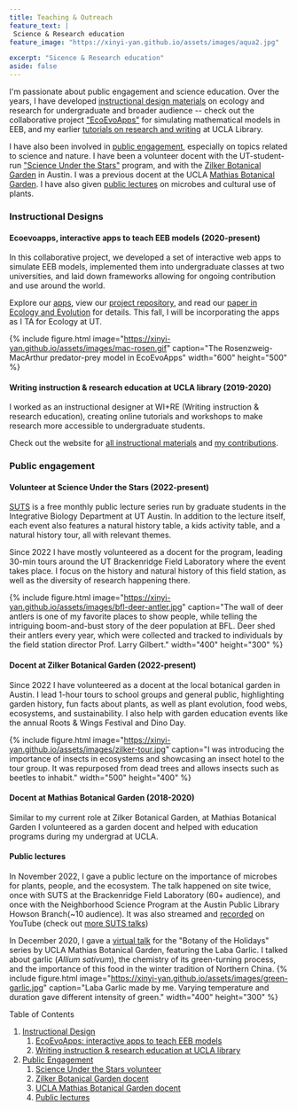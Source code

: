 ```yaml
---
title: Teaching & Outreach
feature_text: |
 Science & Research education
feature_image: "https://xinyi-yan.github.io/assets/images/aqua2.jpg"

excerpt: "Sicence & Research education"
aside: false
---
```


I'm passionate about public engagement and science education. Over the years, I have developed [instructional design materials](#instructional-design) on ecology and research for undergraduate and broader audience -- check out the collaborative project ["EcoEvoApps"](#ecoevoapps) for simulating mathematical models in EEB, and my earlier [tutorials on research and writing](#wire) at UCLA Library.

I have also been involved in [public engagement](#public-engagement), especially on topics related to science and nature. I have been a volunteer docent with the UT-student-run ["Science Under the Stars"](#suts) program, and with the [Zilker Botanical Garden](#zilker) in Austin. I was a previous docent at the UCLA [Mathias Botanical Garden](#mathias). I have also given [public lectures](#public-lectures) on microbes and cultural use of plants.

### Instructional Designs <a name="instructional-design"></a>
#### Ecoevoapps, interactive apps to teach EEB models (2020-present) <a name="ecoevoapps"></a>
In this collaborative project, we developed a set of interactive web apps to simulate EEB models, implemented them into undergraduate classes at two universities, and laid down frameworks allowing for ongoing contribution and use around the world.

Explore our [apps](https://ecoevoapps.gitlab.io/), view our [project repository](https://gitlab.com/ecoevoapps/ecoevoapps), and read our [paper in Ecology and Evolution](https://doi.org/10.1002/ece3.9556) for details. This fall, I will be incorporating the apps as I TA for Ecology at UT.

{% include figure.html image="https://xinyi-yan.github.io/assets/images/mac-rosen.gif" caption="The Rosenzweig-MacArthur predator-prey model in EcoEvoApps" width="600" height="500" %}

#### Writing instruction & research education at UCLA library (2019-2020) <a name="wire"></a>
I worked as an instructional designer at WI+RE (Writing instruction & research education), creating online tutorials and workshops to make research more accessible to undergraduate students.

Check out the website for [all instructional materials](https://uclalibrary.github.io/research-tips/) and [my contributions](https://uclalibrary.github.io/research-tips/about/creative-team/xinyi-alex/).


### Public engagement <a name="public-engagement"></a>
#### Volunteer at Science Under the Stars (2022-present) <a name="suts"></a>
[SUTS](https://scienceunderthestars.org/) is a free monthly public lecture series run by graduate students in the Integrative Biology Department at UT Austin. In addition to the lecture itself, each event also features a natural history table, a kids activity table, and a natural history tour, all with relevant themes. 

Since 2022 I have mostly volunteered as a docent for the program, leading 30-min tours around the UT Brackenridge Field Laboratory where the event takes place. I focus on the history and natural history of this field station, as well as the diversity of research happening there. 

{% include figure.html image="https://xinyi-yan.github.io/assets/images/bfl-deer-antler.jpg" caption="The wall of deer antlers is one of my favorite places to show people, while telling the intriguing boom-and-bust story of the deer population at BFL. Deer shed their antlers every year, which were collected and tracked to individuals by the field station director Prof. Larry Gilbert." width="400" height="300" %}

#### Docent at Zilker Botanical Garden (2022-present) <a name="zilker"></a>
Since 2022 I have volunteered as a docent at the local botanical garden in Austin. I lead 1-hour tours to school groups and general public, highlighting garden history, fun facts about plants, as well as plant evolution, food webs, ecosystems, and sustainability. I also help with garden education events like the annual Roots & Wings Festival and Dino Day.

{% include figure.html image="https://xinyi-yan.github.io/assets/images/zilker-tour.jpg" caption="I was introducing the importance of insects in ecosystems and showcasing an insect hotel to the tour group. It was repurposed from dead trees and allows insects such as beetles to inhabit." width="500" height="400" %}

#### Docent at Mathias Botanical Garden (2018-2020) <a name="mathias"></a>
Similar to my current role at Zilker Botanical Garden, at Mathias Botanical Garden I volunteered as a garden docent and helped with education programs during my undergrad at UCLA.

#### Public lectures <a name="public-lectures"></a>
In November 2022, I gave a public lecture on the importance of microbes for plants, people, and the ecosystem. The talk happened on site twice, once with SUTS at the Brackenridge Field Laboratory (60+ audience), and once with the Neighborhood Science Program at the Austin Public Library Howson Branch(~10 audience). It was also streamed and [recorded](https://www.youtube.com/watch?v=iJj9oR5TdLQ) on YouTube (check out [more SUTS talks](https://www.youtube.com/@scienceunderthestars351))  

In December 2020, I gave a [virtual talk](https://www.youtube.com/watch?v=5jL8RUe9woc&feature=youtu.be) for the "Botany of the Holidays" series by UCLA Mathias Botanical Garden, featuring the Laba Garlic. I talked about garlic (*Allium sativum*), the chemistry of its green-turning process, and the importance of this food in the winter tradition of Northern China.
{% include figure.html image="https://xinyi-yan.github.io/assets/images/green-garlic.jpg" caption="Laba Garlic made by me. Varying temperature and duration gave different intensity of green." width="400" height="300" %}


Table of Contents
1. [Instructional Design](#instructional-design)
    1. [EcoEvoApps: interactive apps to teach EEB models](#ecoevoapps)
    2. [Writing instruction & research education at UCLA library](#wire)
2. [Public Engagement](#public-engagement)
    1. [Science Under the Stars volunteer](#suts)
    2. [Zilker Botanical Garden docent](#zilker)
    3. [UCLA Mathias Botanical Garden docent](#mathias)
    4. [Public lectures](#public-lectures) 


